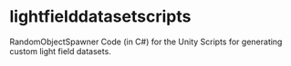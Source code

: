 # lightfielddatasetscripts
RandomObjectSpawner
Code (in C#) for the Unity Scripts for generating custom light field datasets.
